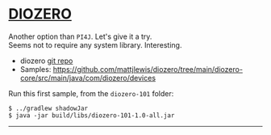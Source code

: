 # [DIOZERO](https://www.diozero.com/)

Another option than `PI4J`. Let's give it a try.  
Seems not to require any system library. Interesting.

- diozero [git repo](https://github.com/mattjlewis/diozero)
- Samples: <https://github.com/mattjlewis/diozero/tree/main/diozero-core/src/main/java/com/diozero/devices>

Run this first sample, from the `diozero-101` folder:
```
$ ../gradlew shadowJar
$ java -jar build/libs/diozero-101-1.0-all.jar
```

---
